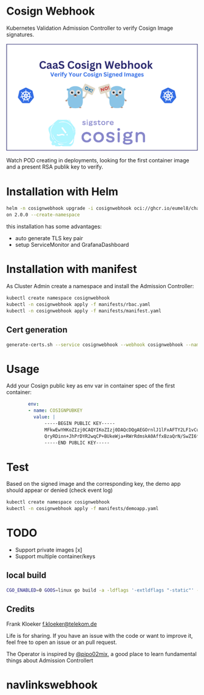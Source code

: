 # Cosign Webhook

Kubernetes Validation Admission Controller to verify Cosign Image signatures.

<img src="cosignwebhook.png" alt="cosignwebhook" width="680"/>

Watch POD creating in deployments, looking for the first container image and a present RSA publik key to verify.

# Installation with Helm

```bash
helm -n cosignwebhook upgrade -i cosignwebhook oci://ghcr.io/eumel8/charts/cosignwebhook --versi
on 2.0.0 --create-namespace
```

this installation has some advantages:

* auto generate TLS key pair
* setup ServiceMonitor and GrafanaDashboard

# Installation with manifest

As Cluster Admin create a namespace and install the Admission Controller:

```bash
kubectl create namespace cosignwebhook
kubectl -n cosignwebhook apply -f manifests/rbac.yaml
kubectl -n cosignwebhook apply -f manifests/manifest.yaml
```

## Cert generation

```bash
generate-certs.sh --service cosignwebhook --webhook cosignwebhook --namespace cosignwebhook --secret cosignwebhook
```

# Usage

Add your Cosign public key as env var in container spec of the first container:

```yaml
        env:
        - name: COSIGNPUBKEY
          value: |
              -----BEGIN PUBLIC KEY-----
              MFkwEwYHKoZIzj0CAQYIKoZIzj0DAQcDQgAEGOrnlJ1lFxAFTY2LF1vCuVHNZr9H
              QryRDinn+JhPrDYR2wqCP+BUkeWja+RWrRdmskA0AffxBzaQrN/SwZI6fA==
              -----END PUBLIC KEY-----
```

# Test

Based on the signed image and the corresponding key, the demo app should appear or denied (check event log)

```bash
kubectl create namespace cosignwebhook
kubectl -n cosignwebhook apply -f manifests/demoapp.yaml
```

# TODO

* Support private images [x]
* Support multiple container/keys

## local build

```bash
CGO_ENABLED=0 GOOS=linux go build -a -ldflags '-extldflags "-static"' -o cosignwebhook
```
## Credits

Frank Kloeker f.kloeker@telekom.de

Life is for sharing. If you have an issue with the code or want to improve it, feel free to open an issue or an pull request.

The Operator is inspired by [@pipo02mix](https://github.com/pipo02mix/grumpy), a good place
to learn fundamental things about Admission Controllert
# navlinkswebhook
